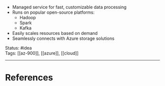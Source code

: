 - ﻿﻿Managed service for fast, customizable data processing
- ﻿﻿Runs on popular open-source platforms:
	- ﻿﻿Hadoop
	- ﻿﻿Spark
	- Kafka
- ﻿﻿Easily scales resources based on demand
- ﻿﻿Seamlessly connects with Azure storage solutions

Status: #idea  
Tags: [[az-900]], [[azure]], [[cloud]]  

---
# References